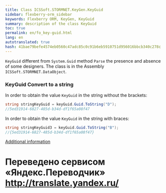 ```yaml
--- 
title: Class ICSSoft.STORMNET.KeyGen.KeyGuid 
sidebar: flexberry-orm_sidebar 
keywords: Flexberry ORM, KeyGen, KeyGuid 
summary: description of the class KeyGuid 
toc: true 
permalink: en/fo_key-guid.html 
lang: en 
autotranslated: true 
hash: 41bae79befe4574eb0560c47adc85c0c91b6eb5910751d956016bbcb340c278c 
--- 
```


`KeyGuid` different from `System.Guid` method `Parse` the presence and absence of some designers. 
The class is in the Assembly `ICSSoft.STORMNET.DataObject`. 

### KeyGuid Convert to a string 

In order to obtain the value `KeyGuid` in the string without the brackets: 

```csharp
string stringKeyGuid = keyGuid.Guid.ToString("D");
//5ed31914-6827-485d-b34d-df1f65a08f47 
``` 

In order to obtain the value `KeyGuid` in the string with braces: 

```csharp
string stringKeyGuid3 = keyGuid.Guid.ToString("B");
//{5ed31914-6827-485d-b34d-df1f65a08f47} 
``` 

[Additional information](https://msdn.microsoft.com/ru-ru/library/97af8hh4) 



 # Переведено сервисом «Яндекс.Переводчик» http://translate.yandex.ru/